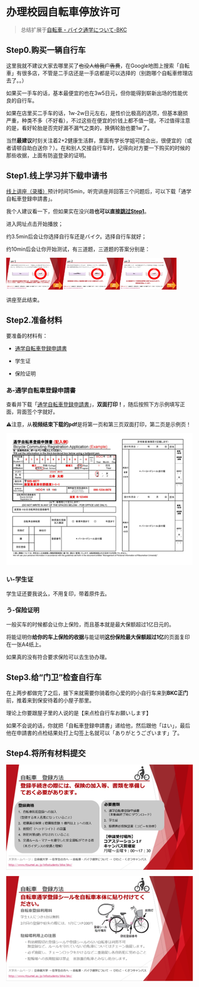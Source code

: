 # 办理校园自転車停放许可

> 总结扩展于[自転車・バイク通学について-BKC](https://www.ritsumei.ac.jp/infostudents/bike/bkc)

## Step0.购买一辆自行车

这里我就不建议大家去哪里买了~~也没人给我广告费~~，在Google地图上搜索「自転車」有很多店，不管是二手店还是一手店都是可以选择的（别跑哪个自転車修理店去了。。）

如果买一手车的话，基本最便宜的也在3w5日元，但你能得到崭新出场的性能优良的自行车。

如果在店里买二手车的话，1w-2w日元左右，是性价比极高的选项，但基本磨损严重，种类不多（不好看），不过这些在便宜的价钱上都不值一提。不过值得注意的是，看好轮胎是否完好漏不漏气之类的，换俩轮胎也要1w了。

当然**最建议**时刻关注着2+2健康生活群，里面有学长学姐可能会出，很便宜的（或者请顿自助白送你？）。在和别人交接自行车时，记得向对方要一下购买的时候的那些收据，上面有防盗登录的证明。

## Step1.线上学习并下载申请书

[线上讲座（录播）](https://www.pip-maker.com/?view=4jxm)预计时间15min，听完讲座并回答三个问题后，可以下载「通学自転車登録申請書」。

我个人建议看一下，但如果实在没兴趣**也可以直接[跳过Step1](https://luopzh.github.io/University-R/pages/jitensya#Step2.%E5%87%86%E5%A4%87%E6%9D%90%E6%96%99)**。

进入网址点击开始播放；

约3.5min后会让你选择自行车还是バイク。选择自行车就好；

约10min后会让你开始测试，有三道题，三道题的答案分别是：

<img src="pictures/image-20221021125724185.png" alt="image-20221021125724185" style="zoom:15%;" /><img src="pictures/image-20221021125753449.png" alt="image-20221021125753449" style="zoom:15%;" /><img src="pictures/image-20221021133306493.png" alt="image-20221021133306493" style="zoom:15%;" />

讲座至此结束。

## Step2.准备材料

要准备的材料有：

- [通学自転車登録申請書](https://luopzh.github.io/University-R/files/200827BicycleCommutingRegistrationApplication.pdf)

- 学生证

- 保险证明

### あ-通学自転車登録申請書

查看并下载「[通学自転車登録申請書](https://luopzh.github.io/University-R/files/200827BicycleCommutingRegistrationApplication.pdf)」，**双面打印！**，随后按照下方示例填写正面，背面签个字就好。

⚠️注意，从**视频结束下载的pdf**是将第一页和第三页双面打印，第二页是示例页！

![200827BicycleCommutingRegistrationApplication_页面_2](pictures/200827BicycleCommutingRegistrationApplication_page_2.jpg)

### い-学生证

学生证还要我说么，不用复印，带着原件去。

### う-保险证明

一般买车的时候都会让你上保险，而且基本就是最大保额超过1亿日元的。

将能证明你**给你的车上保险的收据**与能证明**这份保险最大保额超过1亿**的页面复印在一张A4纸上。

如果真的没有符合要求保险可以去生协办理。

## Step3.给“门卫”检查自行车

在上两步都做完了之后，接下来就需要你骑着你心爱的的小自行车来到**BKC正门**前，推着来到保安待着的小屋子那里。

理论上你要跟屋子里的人说的是【来点检自行车お願いします】

如果不会说的话，你就把「自転車登録申請書」递给他，然后跟他「はい」，最后他在申請書的点检结果处打上勾签上名就可以「ありがとうございます」了。

## Step4.将所有材料提交



![image-20221021125051842](pictures/image-20221021125051842.png)

![image-20221021125145919](pictures/image-20221021125145919.png)